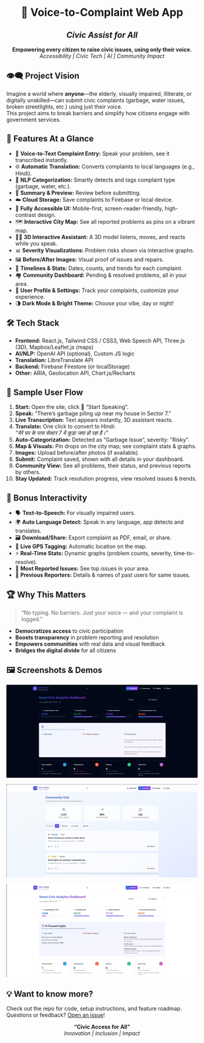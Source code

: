 
<h1 align="center">🎯 Voice-to-Complaint Web App</h1>
<h2 align="center"><em>Civic Assist for All</em></h2>
<p align="center">
  <strong>Empowering every citizen to raise civic issues, using only their voice.</strong><br>
  <em>Accessibility | Civic Tech | AI | Community Impact</em>
</p>



## 👁️‍🗨️ Project Vision

Imagine a world where **anyone**—the elderly, visually impaired, illiterate, or digitally unskilled—can submit civic complaints (garbage, water issues, broken streetlights, etc.) using just their voice.  
This project aims to break barriers and simplify how citizens engage with government services.


## 🚀 Features At a Glance

- 🎤 **Voice-to-Text Complaint Entry:** Speak your problem, see it transcribed instantly.
- 🌐 **Automatic Translation:** Converts complaints to local languages (e.g., Hindi).
- 🧠 **NLP Categorization:** Smartly detects and tags complaint type (garbage, water, etc.).
- 📝 **Summary & Preview:** Review before submitting.
- ☁️ **Cloud Storage:** Save complaints to Firebase or local device.
- 📱 **Fully Accessible UI:** Mobile-first, screen-reader-friendly, high-contrast design.
- 🗺️ **Interactive City Map:** See all reported problems as pins on a vibrant map.
- 🧑‍💻 **3D Interactive Assistant:** A 3D model listens, moves, and reacts while you speak.
- 📊 **Severity Visualizations:** Problem risks shown via interactive graphs.
- 🖼️ **Before/After Images:** Visual proof of issues and repairs.
- 📅 **Timelines & Stats:** Dates, counts, and trends for each complaint.
- 🏘️ **Community Dashboard:** Pending & resolved problems, all in your area.
- 👤 **User Profile & Settings:** Track your complaints, customize your experience.
- 🌗 **Dark Mode & Bright Theme:** Choose your vibe, day or night!


## 🛠️ Tech Stack

- **Frontend:** React.js, Tailwind CSS / CSS3, Web Speech API, Three.js (3D), Mapbox/Leaflet.js (maps)
- **AI/NLP:** OpenAI API (optional), Custom JS logic
- **Translation:** LibreTranslate API
- **Backend:** Firebase Firestore (or localStorage)
- **Other:** ARIA, Geolocation API, Chart.js/Recharts


## 🧪 Sample User Flow

1. **Start:** Open the site, click 🎤 “Start Speaking”.
2. **Speak:** “There’s garbage piling up near my house in Sector 7.”
3. **Live Transcription:** Text appears instantly, 3D assistant reacts.
4. **Translate:** One click to convert to Hindi:  
   _“मेरे घर के पास सेक्टर 7 में कूड़ा जमा हो रहा है।”_
5. **Auto-Categorization:** Detected as “Garbage Issue”, severity: "Risky".
6. **Map & Visuals:** Pin drops on the city map; see complaint stats & graphs.
7. **Images:** Upload before/after photos (if available).
8. **Submit:** Complaint saved, shown with all details in your dashboard.
9. **Community View:** See all problems, their status, and previous reports by others.
10. **Stay Updated:** Track resolution progress, view resolved issues & trends.


## 🎁 Bonus Interactivity

- 🗣️ **Text-to-Speech:** For visually impaired users.
- 🌍 **Auto Language Detect:** Speak in any language, app detects and translates.
- 🗃️ **Download/Share:** Export complaint as PDF, email, or share.
- 📍 **Live GPS Tagging:** Automatic location on the map.
- ⚡ **Real-Time Stats:** Dynamic graphs (problem counts, severity, time-to-resolve).
- 🏅 **Most Reported Issues:** See top issues in your area.
- 👥 **Previous Reporters:** Details & names of past users for same issues.


## 🏆 Why This Matters

> “No typing. No barriers. Just your voice — and your complaint is logged.”

- **Democratizes access** to civic participation
- **Boosts transparency** in problem reporting and resolution
- **Empowers communities** with real data and visual feedback
- **Bridges the digital divide** for all citizens


## 🖼️ Screenshots & Demos

![Screenshots](ss1.jpg)

![Screenshots](ss2.jpg)

![Screenshots](ss3.jpg)


## 💡 Want to know more?

Check out the repo for code, setup instructions, and feature roadmap.  
Questions or feedback? [Open an issue](https://github.com/2wizArd9)!


<p align="center">
  <strong>“Civic Access for All”</strong><br>
  <em>Innovation | Inclusion | Impact</em>
</p>
